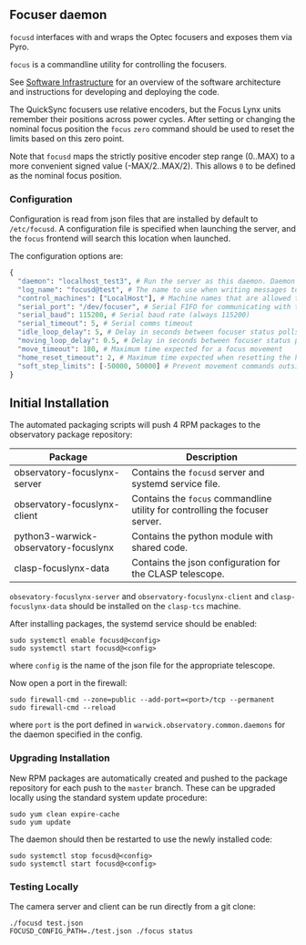 ## Focuser daemon

`focusd` interfaces with and wraps the Optec focusers and exposes them via Pyro.

`focus` is a commandline utility for controlling the focusers.

See [Software Infrastructure](https://github.com/warwick-one-metre/docs/wiki/Software-Infrastructure) for an overview of the software architecture and instructions for developing and deploying the code.

The QuickSync focusers use relative encoders, but the Focus Lynx units remember their positions
across power cycles.  After setting or changing the nominal focus position the `focus` `zero`
command should be used to reset the limits based on this zero point.

Note that `focusd` maps the strictly positive encoder step range (0..MAX) to a more convenient
signed value (-MAX/2..MAX/2).  This allows `0` to be defined as the nominal focus position.

### Configuration

Configuration is read from json files that are installed by default to `/etc/focusd`.
A configuration file is specified when launching the server, and the `focus` frontend will search this location when launched.

The configuration options are:
```python
{
  "daemon": "localhost_test3", # Run the server as this daemon. Daemon types are registered in `warwick.observatory.common.daemons`.
  "log_name": "focusd@test", # The name to use when writing messages to the observatory log.
  "control_machines": ["LocalHost"], # Machine names that are allowed to control (rather than just query) state. Machine names are registered in `warwick.observatory.common.IP`.
  "serial_port": "/dev/focuser", # Serial FIFO for communicating with the focuser
  "serial_baud": 115200, # Serial baud rate (always 115200)
  "serial_timeout": 5, # Serial comms timeout
  "idle_loop_delay": 5, # Delay in seconds between focuser status polls when idle
  "moving_loop_delay": 0.5, # Delay in seconds between focuser status polls when moving
  "move_timeout": 180, # Maximum time expected for a focus movement
  "home_reset_timeout": 2, # Maximum time expected when resetting the home position
  "soft_step_limits": [-50000, 50000] # Prevent movement commands outside this range
}

```

## Initial Installation


The automated packaging scripts will push 4 RPM packages to the observatory package repository:

| Package           | Description |
| ----------------- | ------ |
| observatory-focuslynx-server | Contains the `focusd` server and systemd service file. |
| observatory-focuslynx-client | Contains the `focus` commandline utility for controlling the focuser server. |
| python3-warwick-observatory-focuslynx | Contains the python module with shared code. |
| clasp-focuslynx-data | Contains the json configuration for the CLASP telescope. |

`obsevatory-focuslynx-server` and `observatory-focuslynx-client` and `clasp-focuslynx-data` should be installed on the `clasp-tcs` machine.

After installing packages, the systemd service should be enabled:

```
sudo systemctl enable focusd@<config>
sudo systemctl start focusd@<config>
```

where `config` is the name of the json file for the appropriate telescope.

Now open a port in the firewall:
```
sudo firewall-cmd --zone=public --add-port=<port>/tcp --permanent
sudo firewall-cmd --reload
```
where `port` is the port defined in `warwick.observatory.common.daemons` for the daemon specified in the config.

### Upgrading Installation

New RPM packages are automatically created and pushed to the package repository for each push to the `master` branch.
These can be upgraded locally using the standard system update procedure:
```
sudo yum clean expire-cache
sudo yum update
```

The daemon should then be restarted to use the newly installed code:
```
sudo systemctl stop focusd@<config>
sudo systemctl start focusd@<config>
```

### Testing Locally

The camera server and client can be run directly from a git clone:
```
./focusd test.json
FOCUSD_CONFIG_PATH=./test.json ./focus status
```
